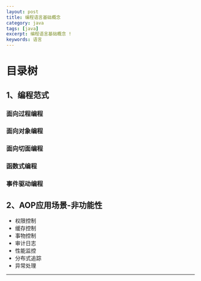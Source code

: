 ```yaml
---
layout: post
title: 编程语言基础概念
category: java
tags: [java]
excerpt: 编程语言基础概念 !
keywords: 语言
---
```


# 目录树

## 1、编程范式
### 面向过程编程
### 面向对象编程
### 面向切面编程
### 函数式编程
### 事件驱动编程

## 2、AOP应用场景-非功能性
- 权限控制
- 缓存控制
- 事物控制
- 审计日志
- 性能监控
- 分布式追踪
- 异常处理

---
